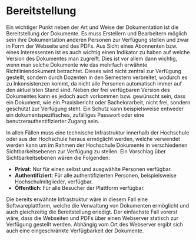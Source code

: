# Bereitstellung

Ein wichtiger Punkt neben der Art und Weise der Dokumentation ist die Bereitstellung der Dokumente. Es muss Erstellern und Bearbeitern möglich sein ihre Dokumentation anderen Personen zur Verfügung stellen und zwar in Form der Webseite und des PDFs. Aus Sicht eines Abonnenten bzw. eines Interessenten ist es auch wichtig einen Indikator zu haben auf welche Version des Dokumentes man zugreift. Dies ist vor allem dann wichtig, wenn man solche Dokumente wie das mehrfach erwähnte Richtliniendokument betrachtet. Dieses wird nicht zentral zur Verfügung gestellt, sondern durch Dozenten in den Semestern verbreitet, wodurch es zu Inkonsistenzen kommt, da nicht alle Personen automatisch immer auf den aktuellsten Stand sind. Neben der frei verfügbaren Version des Dokumentes kann es jedoch auch vorkommen bzw. gewünscht sein, dass ein Dokument, wie ein Praxisbericht oder Bachelorarbeit, nicht frei, sondern geschützt zur Verfügung steht. Ein Schutz kann beispielsweise entweder ein dokumentspezifisches, zufälliges Passwort oder eine benutzerauthentifizierter Zugang sein.

In allen Fällen muss eine technische Infrastruktur innerhalb der Hochschule oder aus der Hochschule heraus ermöglicht werden, welche verwendet werden kann um im Rahmen der Hochschule Dokumente in verschiedenen Sichtbarkeitsebenen zur Verfügung zu stellen. Ein Vorschlag über Sichtbarkeitsebenen wären die Folgenden:

- **Privat**: Nur für einen selbst und ausgwählte Personen verfügbar.
- **Authentifiziert**: Für alle authentifizierten Personen, beispielsweise Hochschulmitglieder, verfügbar.
- **Öffentlich**: Für alle Besucher der Plattform verfügbar.

Die bereits erwähnte Infrastruktur wäre in diesem Fall eine Softwareplattform, welche die Verwaltung von Dokumenten ermöglicht und auch gleichzeitig die Bereitstellung erledigt. Der einfachste Fall vorerst wäre, dass die Webseiten und PDFs über einen Webserver statisch zur Verfügung gestellt werden. Abhängig vom Ort des Webserver ergibt sich auch eine eingeschränkte Verfügbarkeit der Dokumente.
